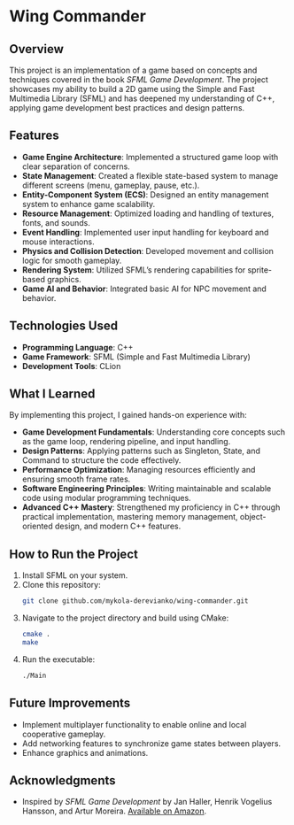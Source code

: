 # Wing Commander

## Overview
This project is an implementation of a game based on concepts and techniques covered in the book *SFML Game Development*. The project showcases my ability to build a 2D game using the Simple and Fast Multimedia Library (SFML) and has deepened my understanding of C++, applying game development best practices and design patterns.

## Features
- **Game Engine Architecture**: Implemented a structured game loop with clear separation of concerns.
- **State Management**: Created a flexible state-based system to manage different screens (menu, gameplay, pause, etc.).
- **Entity-Component System (ECS)**: Designed an entity management system to enhance game scalability.
- **Resource Management**: Optimized loading and handling of textures, fonts, and sounds.
- **Event Handling**: Implemented user input handling for keyboard and mouse interactions.
- **Physics and Collision Detection**: Developed movement and collision logic for smooth gameplay.
- **Rendering System**: Utilized SFML’s rendering capabilities for sprite-based graphics.
- **Game AI and Behavior**: Integrated basic AI for NPC movement and behavior.

## Technologies Used
- **Programming Language**: C++
- **Game Framework**: SFML (Simple and Fast Multimedia Library)
- **Development Tools**: CLion

## What I Learned
By implementing this project, I gained hands-on experience with:
- **Game Development Fundamentals**: Understanding core concepts such as the game loop, rendering pipeline, and input handling.
- **Design Patterns**: Applying patterns such as Singleton, State, and Command to structure the code effectively.
- **Performance Optimization**: Managing resources efficiently and ensuring smooth frame rates.
- **Software Engineering Principles**: Writing maintainable and scalable code using modular programming techniques.
- **Advanced C++ Mastery**: Strengthened my proficiency in C++ through practical implementation, mastering memory management, object-oriented design, and modern C++ features.

## How to Run the Project
1. Install SFML on your system.
2. Clone this repository:
   ```sh
   git clone github.com/mykola-derevianko/wing-commander.git
   ```
3. Navigate to the project directory and build using CMake:
   ```sh
   cmake .
   make
   ```
4. Run the executable:
   ```sh
   ./Main
   ```

## Future Improvements
- Implement multiplayer functionality to enable online and local cooperative gameplay.
- Add networking features to synchronize game states between players.
- Enhance graphics and animations.

## Acknowledgments
- Inspired by *SFML Game Development* by Jan Haller, Henrik Vogelius Hansson, and Artur Moreira. [Available on Amazon](https://www.amazon.com/SFML-Game-Development-Jan-Haller/dp/1849696845).
